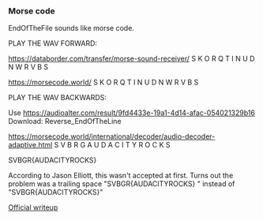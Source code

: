 ### Morse code

EndOfTheFile sounds like morse code. 

PLAY THE WAV FORWARD:
    
https://databorder.com/transfer/morse-sound-receiver/
S K <AA> O R Q T I <AA> N U D N W R V B S

https://morsecode.world/
S K O R Q T I N U D N W R V B S

PLAY THE WAV BACKWARDS:

Use https://audioalter.com/result/9fd4433e-19a1-4d14-afac-054021329b16
Download: Reverse_EndOfTheLine

https://morsecode.world/international/decoder/audio-decoder-adaptive.html
S V B R G A U D A C I T Y R O C K S

SVBGR{AUDACITYROCKS} 

According to Jason Elliott, this wasn't accepted at first. Turns out the problem was a trailing space "SVBGR{AUDACITYROCKS} " instead of "SVBGR{AUDACITYROCKS}"

[Official writeup](https://github.com/jselliott/USCyberOpen2025/blob/main/challenges/bgr/end-of-the-line-forensics/solution/writeup.pdf)
